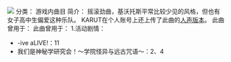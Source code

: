 ![](//static.kivo.wiki/images/music/cover/X6mnLb4ndFuDh6yAXe7vHYGC4BQbMVU0.png)
分类： 游戏内曲目
简介：
摇滚劲曲，基沃托斯平常比较少见的风格，但也有女子高中生偏爱这种乐队。
KARUT在个人账号上还上传了此曲的[人声版本](https://x.com/TriplebulletS/status/1788883247235215426)。
此曲曾用于：
此曲曾用于：
1.活动剧情：
 - -ive aLIVE!：11
 - 我们是神秘学研究会！～学院怪异与远古咒语～：2、4

